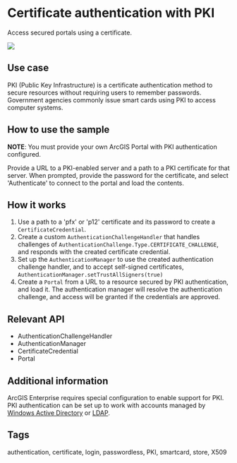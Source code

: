 # Certificate authentication with PKI

Access secured portals using a certificate.

![](CertificateAuthenticationWithPKI.jpg)

## Use case

PKI (Public Key Infrastructure) is a certificate authentication method to secure resources without requiring users to remember passwords. Government agencies commonly issue smart cards using PKI to access computer systems.

## How to use the sample

**NOTE**: You must provide your own ArcGIS Portal with PKI authentication configured.

Provide a URL to a PKI-enabled server and a path to a PKI certificate for that server. When prompted, provide the password for the certificate, and select 'Authenticate' to connect to the portal and load the contents.

## How it works

1. Use a path to a 'pfx' or 'p12' certificate and its password to create a `CertificateCredential`.
2. Create a custom `AuthenticationChallengeHandler` that handles challenges of `AuthenticationChallenge.Type.CERTIFICATE_CHALLENGE`, and responds with the created certificate credential.
3. Set up the `AuthenticationManager` to use the created authentication challenge handler, and to accept self-signed certificates, `AuthenticationManager.setTrustAllSigners(true)`
4. Create a `Portal` from a URL to a resource secured by PKI authentication, and load it. The authentication manager will resolve the authentication challenge, and access will be granted if the credentials are approved.

## Relevant API

* AuthenticationChallengeHandler
* AuthenticationManager
* CertificateCredential
* Portal

## Additional information

ArcGIS Enterprise requires special configuration to enable support for PKI. PKI authentication can be set up to work with accounts managed by [Windows Active Directory](https://enterprise.arcgis.com/en/portal/latest/administer/windows/using-windows-active-directory-and-pki-to-secure-access-to-your-portal.htm) or [LDAP](https://enterprise.arcgis.com/en/portal/latest/administer/windows/use-ldap-and-pki-to-secure-access-to-your-portal.htm).

## Tags

authentication, certificate, login, passwordless, PKI, smartcard, store, X509